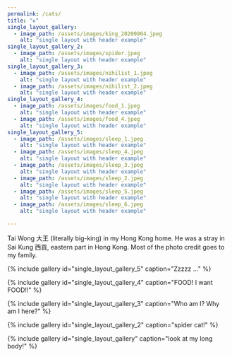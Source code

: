 ```yaml
---
permalink: /cats/
title: "ฅ"
single_layout_gallery:
  - image_path: /assets/images/king_20200904.jpeg
    alt: "single layout with header example"
single_layout_gallery_2:
  - image_path: /assets/images/spider.jpeg
    alt: "single layout with header example"    
single_layout_gallery_3:
  - image_path: /assets/images/nihilist_1.jpeg
    alt: "single layout with header example"
  - image_path: /assets/images/nihilist_2.jpeg
    alt: "single layout with header example"  
single_layout_gallery_4:
  - image_path: /assets/images/food_1.jpeg
    alt: "single layout with header example"
  - image_path: /assets/images/food_4.jpeg
    alt: "single layout with header example"    
single_layout_gallery_5:
  - image_path: /assets/images/sleep_1.jpeg
    alt: "single layout with header example"
  - image_path: /assets/images/sleep_4.jpeg
    alt: "single layout with header example" 
  - image_path: /assets/images/sleep_3.jpeg
    alt: "single layout with header example" 
  - image_path: /assets/images/sleep_2.jpeg
    alt: "single layout with header example"      
  - image_path: /assets/images/sleep_5.jpeg
    alt: "single layout with header example"
  - image_path: /assets/images/sleep_6.jpeg
    alt: "single layout with header example"  

---
```

Tai Wong 大王 (literally big-king) in my Hong Kong home. He was a stray in Sai Kung 西貢, eastern part in Hong Kong. Most of the photo credit goes to my family. 

{% include gallery id="single_layout_gallery_5" caption="Zzzzz ..." %}

{% include gallery id="single_layout_gallery_4" caption="FOOD! I want FOOD!!" %}

{% include gallery id="single_layout_gallery_3" caption="Who am I? Why am I here?" %}

{% include gallery id="single_layout_gallery_2" caption="spider cat!" %}

{% include gallery id="single_layout_gallery" caption="look at my long body!" %}

